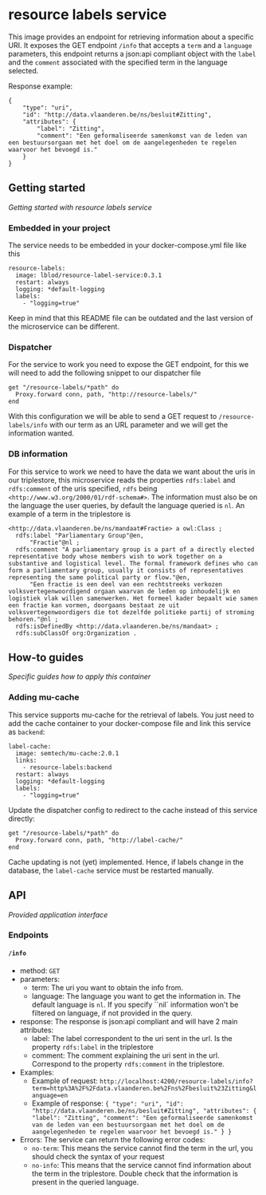 # resource labels service
This image provides an endpoint for retrieving information about a specific URI.
It exposes the GET endpoint `/info` that accepts a `term` and a `language` parameters, this endpoint returns a json:api compliant object with the `label` and the `comment` associated with the specified term in the language selected.

Response example:
```
{
    "type": "uri",
    "id": "http://data.vlaanderen.be/ns/besluit#Zitting",
    "attributes": {
        "label": "Zitting",
        "comment": "Een geformaliseerde samenkomst van de leden van een bestuursorgaan met het doel om de aangelegenheden te regelen waarvoor het bevoegd is."
    }
}
```

## Getting started
_Getting started with resource labels service_

### Embedded in your project

The service needs to be embedded in your docker-compose.yml file like this

```
resource-labels:
  image: lblod/resource-label-service:0.3.1
  restart: always
  logging: *default-logging
  labels:
    - "logging=true"
```

Keep in mind that this README file can be outdated and the last version of the microservice can be different.

### Dispatcher

For the service to work you need to expose the GET endpoint, for this we will need to add the following snippet to our dispatcher file

```
get "/resource-labels/*path" do
  Proxy.forward conn, path, "http://resource-labels/"
end
```

With this configuration we will be able to send a GET request to `/resource-labels/info` with our term as an URL parameter and we will get the information wanted.

### DB information

For this service to work we need to have the data we want about the uris in our triplestore, this microservice reads the properties `rdfs:label` and `rdfs:comment` of the uris specified, `rdfs` being `<http://www.w3.org/2000/01/rdf-schema#>`.
The information must also be on the language the user queries, by default the language queried is `nl`.
An example of a term in the triplestore is

```
<http://data.vlaanderen.be/ns/mandaat#Fractie> a owl:Class ;
  rdfs:label "Parliamentary Group"@en,
      "Fractie"@nl ;
  rdfs:comment "A parliamentary group is a part of a directly elected representative body whose members wish to work together on a substantive and logistical level. The formal framework defines who can form a parliamentary group, usually it consists of representatives representing the same political party or flow."@en,
      "Een fractie is een deel van een rechtstreeks verkozen volksvertegenwoordigend orgaan waarvan de leden op inhoudelijk en logistiek vlak willen samenwerken. Het formeel kader bepaalt wie samen een fractie kan vormen, doorgaans bestaat ze uit volksvertegenwoordigers die tot dezelfde politieke partij of stroming behoren."@nl ;
  rdfs:isDefinedBy <http://data.vlaanderen.be/ns/mandaat> ;
  rdfs:subClassOf org:Organization .
```

## How-to guides

_Specific guides how to apply this container_

### Adding mu-cache
This service supports mu-cache for the retrieval of labels. You just need to add the cache container to your docker-compose file and link this service as `backend`:

```
label-cache:
  image: semtech/mu-cache:2.0.1
  links:
    - resource-labels:backend
  restart: always
  logging: *default-logging
  labels:
    - "logging=true"
```

Update the dispatcher config to redirect to the cache instead of this service directly:

```
get "/resource-labels/*path" do
  Proxy.forward conn, path, "http://label-cache/"
end
```

Cache updating is not (yet) implemented. Hence, if labels change in the database, the `label-cache`  service must be restarted manually.

## API

_Provided application interface_

### Endpoints

#### `/info`

- method: `GET`
- parameters:
  - term: The uri you want to obtain the info from.
  - language: The language you want to get the information in. The default language is `nl`. If you specify ``nil` information won't be filtered on language, if not provided in the query.
- response: The response is json:api compliant and will have 2 main attributes:
  - label: The label correspondent to the uri sent in the url. Is the property `rdfs:label` in the triplestore
  - comment: The comment explaining the uri sent in the url. Correspond to the property `rdfs:comment` in the triplestore.
- Examples:
  - Example of request: `http://localhost:4200/resource-labels/info?term=http%3A%2F%2Fdata.vlaanderen.be%2Fns%2Fbesluit%23Zitting&language=en`
  - Example of response: `{
    "type": "uri",
    "id": "http://data.vlaanderen.be/ns/besluit#Zitting",
    "attributes": {
        "label": "Zitting",
        "comment": "Een geformaliseerde samenkomst van de leden van een bestuursorgaan met het doel om de aangelegenheden te regelen waarvoor het bevoegd is."
    }
}`
- Errors: The service can return the following error codes:
  - `no-term`: This means the service cannot find the term in the url, you should check the syntax of your request
  - `no-info`: This means that the service cannot find information about the term in the triplestore. Double check that the information is present in the queried language.
